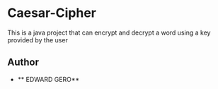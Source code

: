 # Caesar-Cipher
This is a java project that can encrypt and decrypt a word using a key provided by the user

## Author

* **  EDWARD GERO**

